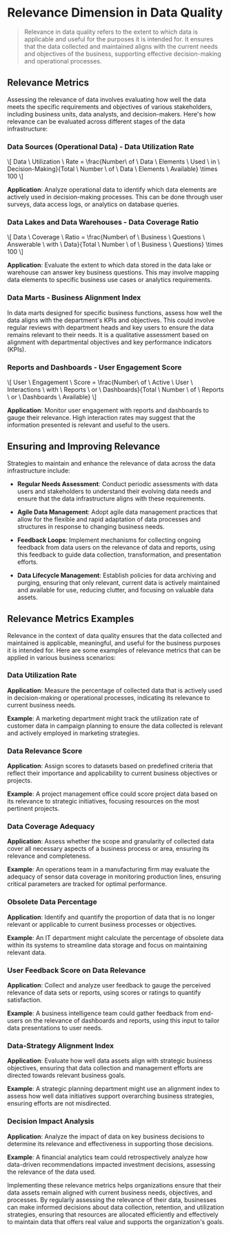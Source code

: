 # Relevance Dimension in Data Quality
>
> Relevance in data quality refers to the extent to which data is applicable and useful for the purposes it is intended for. It ensures that the data collected and maintained aligns with the current needs and objectives of the business, supporting effective decision-making and operational processes.

## Relevance Metrics

Assessing the relevance of data involves evaluating how well the data meets the specific requirements and objectives of various stakeholders, including business units, data analysts, and decision-makers. Here's how relevance can be evaluated across different stages of the data infrastructure:

### Data Sources (Operational Data) - Data Utilization Rate

\\[ Data \ Utilization \ Rate = \frac{Number\ of \ Data \ Elements \ Used \ in \ Decision-Making}{Total \ Number \ of \ Data \ Elements \ Available} \times 100 \\]

**Application**: Analyze operational data to identify which data elements are actively used in decision-making processes. This can be done through user surveys, data access logs, or analytics on database queries.

### Data Lakes and Data Warehouses - Data Coverage Ratio

\\[ Data \ Coverage \ Ratio = \frac{Number\ of \ Business \ Questions \ Answerable \ with \ Data}{Total \ Number \ of \ Business \ Questions} \times 100 \\]

**Application**: Evaluate the extent to which data stored in the data lake or warehouse can answer key business questions. This may involve mapping data elements to specific business use cases or analytics requirements.

### Data Marts - Business Alignment Index

In data marts designed for specific business functions, assess how well the data aligns with the department's KPIs and objectives. This could involve regular reviews with department heads and key users to ensure the data remains relevant to their needs. It is a qualitative assessment based on alignment with departmental objectives and key performance indicators (KPIs).

### Reports and Dashboards - User Engagement Score

\\[ User \ Engagement \ Score = \frac{Number\ of \ Active \ User \ Interactions \ with \ Reports \ or \ Dashboards}{Total \ Number \ of \ Reports \ or \ Dashboards \ Available} \\]

**Application**: Monitor user engagement with reports and dashboards to gauge their relevance. High interaction rates may suggest that the information presented is relevant and useful to the users.

## Ensuring and Improving Relevance

Strategies to maintain and enhance the relevance of data across the data infrastructure include:

* **Regular Needs Assessment**:
  Conduct periodic assessments with data users and stakeholders to understand their evolving data needs and ensure that the data infrastructure aligns with these requirements.

* **Agile Data Management**:
  Adopt agile data management practices that allow for the flexible and rapid adaptation of data processes and structures in response to changing business needs.

* **Feedback Loops**:
  Implement mechanisms for collecting ongoing feedback from data users on the relevance of data and reports, using this feedback to guide data collection, transformation, and presentation efforts.

* **Data Lifecycle Management**:
  Establish policies for data archiving and purging, ensuring that only relevant, current data is actively maintained and available for use, reducing clutter, and focusing on valuable data assets.

## Relevance Metrics Examples

Relevance in the context of data quality ensures that the data collected and maintained is applicable, meaningful, and useful for the business purposes it is intended for. Here are some examples of relevance metrics that can be applied in various business scenarios:

### Data Utilization Rate

**Application**: Measure the percentage of collected data that is actively used in decision-making or operational processes, indicating its relevance to current business needs.

**Example**: A marketing department might track the utilization rate of customer data in campaign planning to ensure the data collected is relevant and actively employed in marketing strategies.

### Data Relevance Score

**Application**: Assign scores to datasets based on predefined criteria that reflect their importance and applicability to current business objectives or projects.

**Example**: A project management office could score project data based on its relevance to strategic initiatives, focusing resources on the most pertinent projects.

### Data Coverage Adequacy

**Application**: Assess whether the scope and granularity of collected data cover all necessary aspects of a business process or area, ensuring its relevance and completeness.

**Example**: An operations team in a manufacturing firm may evaluate the adequacy of sensor data coverage in monitoring production lines, ensuring critical parameters are tracked for optimal performance.

### Obsolete Data Percentage

**Application**: Identify and quantify the proportion of data that is no longer relevant or applicable to current business processes or objectives.

**Example**: An IT department might calculate the percentage of obsolete data within its systems to streamline data storage and focus on maintaining relevant data.

### User Feedback Score on Data Relevance

**Application**: Collect and analyze user feedback to gauge the perceived relevance of data sets or reports, using scores or ratings to quantify satisfaction.

**Example**: A business intelligence team could gather feedback from end-users on the relevance of dashboards and reports, using this input to tailor data presentations to user needs.

### Data-Strategy Alignment Index

**Application**: Evaluate how well data assets align with strategic business objectives, ensuring that data collection and management efforts are directed towards relevant business goals.

**Example**: A strategic planning department might use an alignment index to assess how well data initiatives support overarching business strategies, ensuring efforts are not misdirected.

### Decision Impact Analysis

**Application**: Analyze the impact of data on key business decisions to determine its relevance and effectiveness in supporting those decisions.

**Example**: A financial analytics team could retrospectively analyze how data-driven recommendations impacted investment decisions, assessing the relevance of the data used.

Implementing these relevance metrics helps organizations ensure that their data assets remain aligned with current business needs, objectives, and processes. By regularly assessing the relevance of their data, businesses can make informed decisions about data collection, retention, and utilization strategies, ensuring that resources are allocated efficiently and effectively to maintain data that offers real value and supports the organization's goals.
